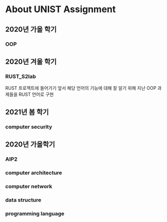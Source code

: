 # About UNIST Assignment

## 2020년 가을 학기
### OOP

## 2020년 겨울 학기
### RUST_S2lab
RUST 프로젝트에 들어가기 앞서 해당 언어의 기능에 대해 잘 알기 위해 지난 OOP 과제들을 RUST 언어로 구현


## 2021년 봄 학기
### computer security

## 2020년 가을학기
### AIP2

### computer architecture

### computer network

### data structure

### programming language
